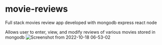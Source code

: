 # movie-reviews
Full stack movies review app developed with mongodb express react node


Allows user to enter, view, and modify reviews of various movies stored in mongodb
![Screenshot from 2022-10-18 06-53-02](https://user-images.githubusercontent.com/64278113/196411633-a87b0f81-4855-4943-93c1-12a3e99bc50f.png)
